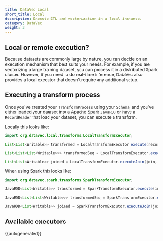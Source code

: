 ```yaml
---
title: DataVec Local
short_title: Local
description: Execute ETL and vectorization in a local instance.
category: DataVec
weight: 3
---
```


## Local or remote execution?

Because datasets are commonly large by nature, you can decide on an execution mechanism that best suits your needs. For example, if you are vectorizing a large training dataset, you can process it in a distributed Spark cluster. However, if you need to do real-time inference, DataVec also provides a local executor that doesn't require any additional setup.

## Executing a transform process

Once you've created your `TransformProcess` using your `Schema`, and you've either loaded your dataset into a Apache Spark `JavaRDD` or have a `RecordReader` that load your dataset, you can execute a transform.

Locally this looks like:

```java
import org.datavec.local.transforms.LocalTransformExecutor;

List<List<Writable>> transformed = LocalTransformExecutor.execute(recordReader, transformProcess)

List<List<List<Writable>>> transformedSeq = LocalTransformExecutor.executeToSequence(sequenceReader, transformProcess)

List<List<Writable>> joined = LocalTransformExecutor.executeJoin(join, leftReader, rightReader)
```

When using Spark this looks like:

```java
import org.datavec.spark.transforms.SparkTransformExecutor;

JavaRDD<List<Writable>> transformed = SparkTransformExecutor.execute(inputRdd, transformProcess)

JavaRDD<List<List<Writable>>> transformedSeq = SparkTransformExecutor.executeToSequence(inputSequenceRdd, transformProcess)

JavaRDD<List<Writable>> joined = SparkTransformExecutor.executeJoin(join, leftRdd, rightRdd)
```

## Available executors

{{autogenerated}}